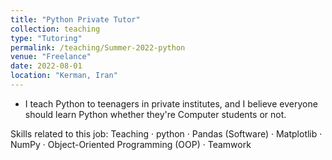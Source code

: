 ```yaml
---
title: "Python Private Tutor"
collection: teaching
type: "Tutoring"
permalink: /teaching/Summer-2022-python
venue: "Freelance"
date: 2022-08-01
location: "Kerman, Iran"
---
```


- I teach Python to teenagers in private institutes, and I believe everyone should learn Python whether they're Computer students or not.

Skills related to this job: Teaching · python · Pandas (Software) · Matplotlib · NumPy · Object-Oriented Programming (OOP) · Teamwork
